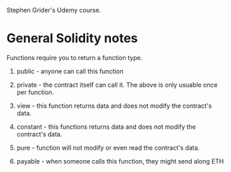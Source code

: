 Stephen Grider's Udemy course.

# General Solidity notes
Functions require you to return a function type.

1) public - anyone can call this function
2) private - the contract itself can call it.
The above is only usuable once per function.

3) view - this function returns data and does not modify the contract's data.
4) constant - this functions returns data and does not modify the contract's data.
5) pure - function will not modify or even read the contract's data.
6) payable - when someone calls this function, they might send along ETH
